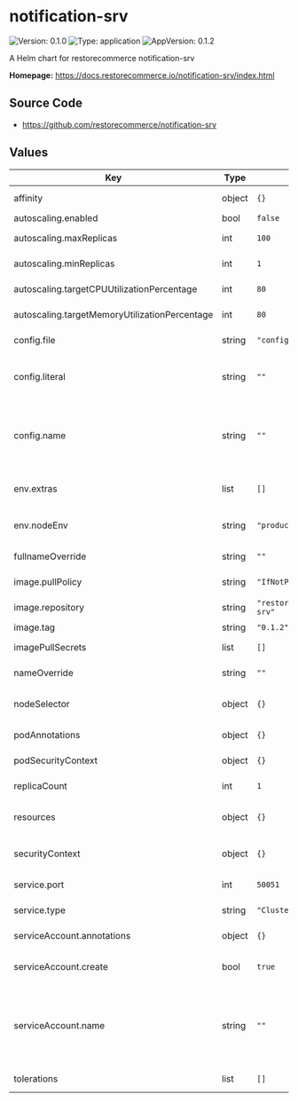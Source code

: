 # notification-srv

![Version: 0.1.0](https://img.shields.io/badge/Version-0.1.0-informational?style=flat-square) ![Type: application](https://img.shields.io/badge/Type-application-informational?style=flat-square) ![AppVersion: 0.1.2](https://img.shields.io/badge/AppVersion-0.1.2-informational?style=flat-square)

A Helm chart for restorecommerce notification-srv

**Homepage:** <https://docs.restorecommerce.io/notification-srv/index.html>

## Source Code

* <https://github.com/restorecommerce/notification-srv>

## Values

| Key | Type | Default | Description |
|-----|------|---------|-------------|
| affinity | object | `{}` | Specify the affinity for all pods |
| autoscaling.enabled | bool | `false` | Enable HPA |
| autoscaling.maxReplicas | int | `100` | Max amount of replicas for HPA |
| autoscaling.minReplicas | int | `1` | Min amount of replicas for HPA |
| autoscaling.targetCPUUtilizationPercentage | int | `80` | Target CPU usage for HPA |
| autoscaling.targetMemoryUtilizationPercentage | int | `80` | Target memory usage for HPA |
| config.file | string | `"config_production_override.json"` | Name of the file in the config map |
| config.literal | string | `""` | Provide the literal config through this string. Has to be in a JSON format |
| config.name | string | `""` | Name of the config map to be mounted. If specified, config will be appended to the node environment automatically |
| env.extras | list | `[]` | Any extra environment variables appended to all pods |
| env.nodeEnv | string | `"production"` | The selected node environment and config |
| fullnameOverride | string | `""` | Full name override for all resources |
| image.pullPolicy | string | `"IfNotPresent"` | Pull policy of the deployment |
| image.repository | string | `"restorecommerce/notification-srv"` | Image to be used for deployment |
| image.tag | string | `"0.1.2"` | Image tag |
| imagePullSecrets | list | `[]` | List of secrets for images |
| nameOverride | string | `""` | Name override for all resources |
| nodeSelector | object | `{}` | Specify the nodeSelector for all pods |
| podAnnotations | object | `{}` | Any extra annotations for all pods |
| podSecurityContext | object | `{}` | Security context override for all pods |
| replicaCount | int | `1` | Replica count of the deployment |
| resources | object | `{}` | Any resource configuration applied to all pods |
| securityContext | object | `{}` | Security context override for all containers |
| service.port | int | `50051` | Port to be exposed on the service |
| service.type | string | `"ClusterIP"` | Service type to be used |
| serviceAccount.annotations | object | `{}` | Annotations to add to the service account |
| serviceAccount.create | bool | `true` | Specifies whether a service account should be created |
| serviceAccount.name | string | `""` | The name of the service account to use. If not set and serviceAccount.create is true, a name is generated using the fullname template |
| tolerations | list | `[]` | Specify the tolerations for all pods |
